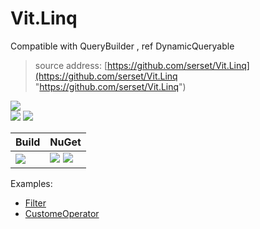 ﻿
# Vit.Linq
Compatible with QueryBuilder , ref DynamicQueryable
>source address: [https://github.com/serset/Vit.Linq](https://github.com/serset/Vit.Linq "https://github.com/serset/Vit.Linq")    

![](https://img.shields.io/github/license/Serset/Vit.Linq.svg)  
![](https://img.shields.io/github/repo-size/Serset/Vit.Linq.svg)  ![](https://img.shields.io/github/last-commit/Serset/Vit.Linq.svg)  
 

| Build | NuGet |
| -------- | -------- |
|![](https://github.com/serset/Vit.Linq/workflows/ki_multibranch/badge.svg) | [![](https://img.shields.io/nuget/v/Vit.Linq.svg)](https://www.nuget.org/packages/Vit.Linq/) ![](https://img.shields.io/nuget/dt/Vit.Linq.svg) |

 
Examples:  
- [Filter](src/Test/Vit.Linq.MsTest/Filter/Filter_TestBase.cs)  
- [CustomeOperator](src/Test/Vit.Linq.MsTest/Filter/CustomeOperator_Test.cs)  


